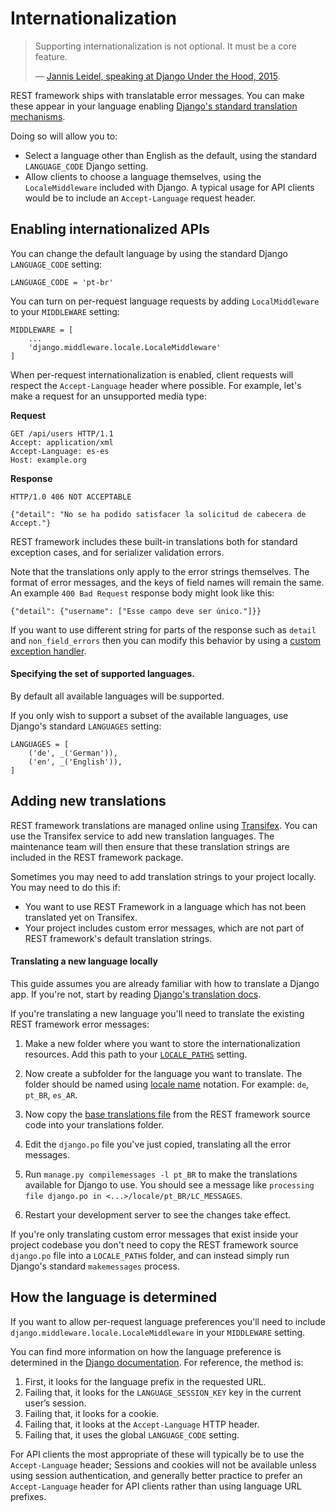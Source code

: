 # Internationalization

> Supporting internationalization is not optional. It must be a core feature.
>
> &mdash; [Jannis Leidel, speaking at Django Under the Hood, 2015][cite].

REST framework ships with translatable error messages. You can make these appear in your language enabling [Django's standard translation mechanisms][django-translation].

Doing so will allow you to:

* Select a language other than English as the default, using the standard `LANGUAGE_CODE` Django setting.
* Allow clients to choose a language themselves, using the `LocaleMiddleware` included with Django. A typical usage for API clients would be to include an `Accept-Language` request header.

## Enabling internationalized APIs

You can change the default language by using the standard Django `LANGUAGE_CODE` setting:

    LANGUAGE_CODE = 'pt-br'

You can turn on per-request language requests by adding `LocalMiddleware` to your `MIDDLEWARE` setting:

    MIDDLEWARE = [
        ...
        'django.middleware.locale.LocaleMiddleware'
    ]

When per-request internationalization is enabled, client requests will respect the `Accept-Language` header where possible. For example, let's make a request for an unsupported media type:

**Request**

    GET /api/users HTTP/1.1
    Accept: application/xml
    Accept-Language: es-es
    Host: example.org

**Response**

    HTTP/1.0 406 NOT ACCEPTABLE

    {"detail": "No se ha podido satisfacer la solicitud de cabecera de Accept."}

REST framework includes these built-in translations both for standard exception cases, and for serializer validation errors.

Note that the translations only apply to the error strings themselves. The format of error messages, and the keys of field names will remain the same. An example `400 Bad Request` response body might look like this:

    {"detail": {"username": ["Esse campo deve ser único."]}}

If you want to use different string for parts of the response such as `detail` and `non_field_errors` then you can modify this behavior by using a [custom exception handler][custom-exception-handler].

#### Specifying the set of supported languages.

By default all available languages will be supported.

If you only wish to support a subset of the available languages, use Django's standard `LANGUAGES` setting:

    LANGUAGES = [
        ('de', _('German')),
        ('en', _('English')),
    ]

## Adding new translations

REST framework translations are managed online using [Transifex][transifex-project]. You can use the Transifex service to add new translation languages. The maintenance team will then ensure that these translation strings are included in the REST framework package.

Sometimes you may need to add translation strings to your project locally. You may need to do this if:

* You want to use REST Framework in a language which has not been translated yet on Transifex.
* Your project includes custom error messages, which are not part of REST framework's default translation strings.

#### Translating a new language locally

This guide assumes you are already familiar with how to translate a Django app.  If you're not, start by reading [Django's translation docs][django-translation].

If you're translating a new language you'll need to translate the existing REST framework error messages:

1. Make a new folder where you want to store the internationalization resources. Add this path to your [`LOCALE_PATHS`][django-locale-paths] setting.

2. Now create a subfolder for the language you want to translate. The folder should be named using [locale name][django-locale-name] notation. For example: `de`, `pt_BR`, `es_AR`.

3. Now copy the [base translations file][django-po-source] from the REST framework source code into your translations folder.

4. Edit the `django.po` file you've just copied, translating all the error messages.

5. Run `manage.py compilemessages -l pt_BR` to make the translations
available for Django to use. You should see a message like `processing file django.po in <...>/locale/pt_BR/LC_MESSAGES`.

6. Restart your development server to see the changes take effect.

If you're only translating custom error messages that exist inside your project codebase you don't need to copy the REST framework source `django.po` file into a `LOCALE_PATHS` folder, and can instead simply run Django's standard `makemessages` process.

## How the language is determined

If you want to allow per-request language preferences you'll need to include `django.middleware.locale.LocaleMiddleware` in your `MIDDLEWARE` setting.

You can find more information on how the language preference is determined in the [Django documentation][django-language-preference]. For reference, the method is:

1. First, it looks for the language prefix in the requested URL.
2. Failing that, it looks for the `LANGUAGE_SESSION_KEY` key in the current user’s session.
3. Failing that, it looks for a cookie.
4. Failing that, it looks at the `Accept-Language` HTTP header.
5. Failing that, it uses the global `LANGUAGE_CODE` setting.

For API clients the most appropriate of these will typically be to use the `Accept-Language` header; Sessions and cookies will not be available unless using session authentication, and generally better practice to prefer an `Accept-Language` header for API clients rather than using language URL prefixes.

[cite]: https://youtu.be/Wa0VfS2q94Y
[django-translation]: https://docs.djangoproject.com/en/stable/topics/i18n/translation
[custom-exception-handler]: ../api-guide/exceptions.md#custom-exception-handling
[transifex-project]: https://www.transifex.com/projects/p/django-rest-framework/
[django-po-source]: https://raw.githubusercontent.com/encode/django-rest-framework/master/rest_framework/locale/en_US/LC_MESSAGES/django.po
[django-language-preference]: https://docs.djangoproject.com/en/stable/topics/i18n/translation/#how-django-discovers-language-preference
[django-locale-paths]: https://docs.djangoproject.com/en/stable/ref/settings/#std:setting-LOCALE_PATHS
[django-locale-name]: https://docs.djangoproject.com/en/stable/topics/i18n/#term-locale-name
